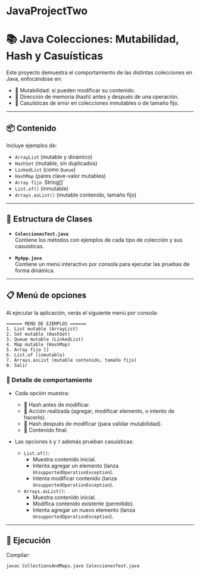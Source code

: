 # JavaProjectTwo

# 📚 Java Colecciones: Mutabilidad, Hash y Casuísticas

Este proyecto demuestra el comportamiento de las distintas colecciones en Java, enfocándose en:

- 📌 Mutabilidad: si pueden modificar su contenido.
- 📌 Dirección de memoria (hash) antes y después de una operación.
- 📌 Casuísticas de error en colecciones inmutables o de tamaño fijo.

---

## 📦 Contenido

Incluye ejemplos de:

- `ArrayList` (mutable y dinámico)
- `HashSet` (mutable, sin duplicados)
- `LinkedList` (como `Queue`)
- `HashMap` (pares clave-valor mutables)
- `Array fijo `String[]`
- `List.of()` (inmutable)
- `Arrays.asList()` (mutable contenido, tamaño fijo)

---

## 📜 Estructura de Clases

- **`ColeccionesTest.java`**  
  Contiene los métodos con ejemplos de cada tipo de colección y sus casuísticas.

- **`MyApp.java`**  
  Contiene un menú interactivo por consola para ejecutar las pruebas de forma dinámica.

---

## 📋 Menú de opciones

Al ejecutar la aplicación, verás el siguiente menú por consola:

```
====== MENÚ DE EJEMPLOS ======
1. List mutable (ArrayList)
2. Set mutable (HashSet)
3. Queue mutable (LinkedList)
4. Map mutable (HashMap)
5. Array fijo []
6. List.of (inmutable)
7. Arrays.asList (mutable contenido, tamaño fijo)
0. Salir
```

### 📌 Detalle de comportamiento

- Cada opción muestra:
  - 📌 Hash antes de modificar.
  - 📌 Acción realizada (agregar, modificar elemento, o intento de hacerlo).
  - 📌 Hash después de modificar (para validar mutabilidad).
  - 📌 Contenido final.

- Las opciones `6` y `7` además prueban casuísticas:
  - `List.of()`:
    - Muestra contenido inicial.
    - Intenta agregar un elemento (lanza `UnsupportedOperationException`).
    - Intenta modificar contenido (lanza `UnsupportedOperationException`).
  - `Arrays.asList()`:
    - Muestra contenido inicial.
    - Modifica contenido existente (permitido).
    - Intenta agregar un nuevo elemento (lanza `UnsupportedOperationException`).

---

## 📖 Ejecución

Compilar:

```bash
javac CollectionsAndMaps.java ColeccionesTest.java
